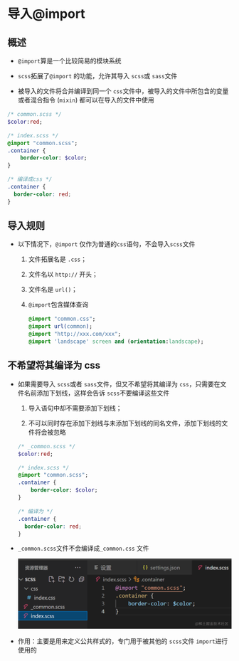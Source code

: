 # 导入@import

## 概述

*   `@import`算是一个比较简易的模块系统

*   `scss`拓展了`@import` 的功能，允许其导入 `scss`或 `sass`文件

*   被导入的文件将合并编译到同一个 `css`文件中，被导入的文件中所包含的变量或者混合指令 (`mixin`) 都可以在导入的文件中使用

```sass&#x20;(scss)&#x20;
/* common.scss */
$color:red;
```

```sass&#x20;(scss)&#x20;
/* index.scss */
@import "common.scss";
.container {
    border-color: $color;
}

```

```css
/* 编译成css */
.container {
  border-color: red;
}

```

## 导入规则

*   以下情况下，`@import` 仅作为普通的`css`语句，不会导入`scss`文件

    1.  文件拓展名是 `.css`；

    2.  文件名以 `http://` 开头；

    3.  文件名是 `url()`；

    4.  `@import`包含媒体查询

        ```sass&#x20;(sass)&#x20;
        @import "common.css";
        @import url(common);
        @import "http://xxx.com/xxx";
        @import 'landscape' screen and (orientation:landscape);
        ```

## 不希望将其编译为 css

*   如果需要导入 `scss`或者 `sass`文件，但又不希望将其编译为 `css`，只需要在文件名前添加下划线，这样会告诉 `scss`不要编译这些文件

    1.  导入语句中却不需要添加下划线；

    2.  不可以同时存在添加下划线与未添加下划线的同名文件，添加下划线的文件将会被忽略

    ```sass&#x20;(scss)&#x20;
    /* _common.scss */
    $color:red;

    ```

    ```sass&#x20;(scss)&#x20;
    /* index.scss */
    @import "common.scss";
    .container {
        border-color: $color;
    }

    ```

    ```css
    /* 编译为 */
    .container {
      border-color: red;
    }

    ```

*   `_common.scss`文件不会编译成`_common.css` 文件

    ![](image/image_5wWNbmZQzi.png)

*   作用：主要是用来定义公共样式的，专门用于被其他的 `scss`文件 `import`进行使用的
